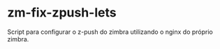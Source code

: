 # zm-fix-zpush-lets
Script para configurar o z-push do zimbra utilizando o nginx do próprio zimbra.
